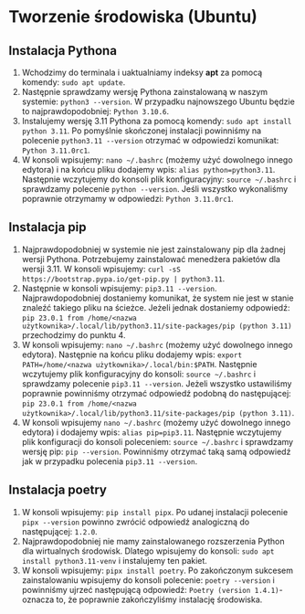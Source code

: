 # Tworzenie środowiska (Ubuntu)
## Instalacja Pythona
1. Wchodzimy do terminala i uaktualniamy indeksy **apt** za pomocą komendy: `sudo apt update`.
2. Następnie sprawdzamy wersję Pythona zainstalowaną w naszym systemie: `python3 --version`. W przypadku najnowszego Ubuntu będzie to najprawdopodobniej: `Python 3.10.6`.
3. Instalujemy wersję 3.11 Pythona za pomocą komendy: `sudo apt install python 3.11`. Po pomyślnie skończonej instalacji powinniśmy na polecenie `python3.11 --version` otrzymać w odpowiedzi komunikat: `Python 3.11.0rc1`.
4. W konsoli wpisujemy: `nano ~/.bashrc` (możemy użyć dowolnego innego edytora) i na końcu pliku dodajemy wpis: `alias python=python3.11`. Następnie wczytujemy do konsoli plik konfiguracyjny: `source ~/.bashrc` i sprawdzamy polecenie `python --version`. Jeśli wszystko wykonaliśmy poprawnie otrzymamy w odpowiedzi: `Python 3.11.0rc1`.
## Instalacja pip
1. Najprawdopodobniej w systemie nie jest zainstalowany pip dla żadnej wersji Pythona. Potrzebujemy zainstalować menedżera pakietów dla wersji 3.11. W konsoli wpisujemy: `curl -sS https://bootstrap.pypa.io/get-pip.py | python3.11`.
2. Następnie w konsoli wpisujemy: `pip3.11 --version`. Najprawdopodobniej dostaniemy komunikat, że system nie jest w stanie znaleźć takiego pliku na ścieżce. Jeżeli jednak dostaniemy odpowiedź: `pip 23.0.1 from /home/<nazwa użytkownika>/.local/lib/python3.11/site-packages/pip (python 3.11)` przechodzimy do punktu 4.
3. W konsoli wpisujemy: `nano ~/.bashrc` (możemy użyć dowolnego innego edytora). Następnie na końcu pliku dodajemy wpis: `export PATH=/home/<nazwa użytkownika>/.local/bin:$PATH`. Następnie wczytujemy plik konfiguracyjny do konsoli: `source ~/.bashrc` i sprawdzamy polecenie `pip3.11 --version`. Jeżeli wszystko ustawiliśmy poprawnie powinniśmy otrzymać odpowiedź podobną do następującej: `pip 23.0.1 from /home/<nazwa użytkownika>/.local/lib/python3.11/site-packages/pip (python 3.11)`.
4. W konsoli wpisujemy `nano ~/.bashrc` (możemy użyć dowolnego innego edytora) i dodajemy wpis: `alias pip=pip3.11`. Następnie wczytujemy plik konfiguracji do konsoli poleceniem: `source ~/.bashrc` i sprawdzamy wersję pip: `pip --version`. Powinniśmy otrzymać taką samą odpowiedź jak w przypadku polecenia `pip3.11 --version`.
## Instalacja poetry
1. W konsoli wpisujemy: `pip install pipx`. Po udanej instalacji polecenie `pipx --version` powinno zwrócić odpowiedź analogiczną do następującej: `1.2.0`.
2. Najprawdopodobniej nie mamy zainstalowanego rozszerzenia Python dla wirtualnych środowisk. Dlatego wpisujemy do konsoli: `sudo apt install python3.11-venv` i instalujemy ten pakiet.
3. W konsoli wpisujemy: `pipx install poetry`. Po zakończonym sukcesem zainstalowaniu wpisujemy do konsoli polecenie: `poetry --version` i powinniśmy ujrzeć następującą odpowiedź: `Poetry (version 1.4.1)`- oznacza to, że poprawnie zakończyliśmy instalację środowiska.

